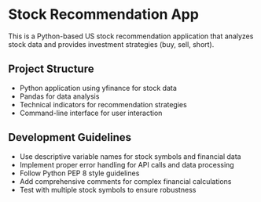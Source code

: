 <!-- Use this file to provide workspace-specific custom instructions to Copilot. For more details, visit https://code.visualstudio.com/docs/copilot/copilot-customization#_use-a-githubcopilotinstructionsmd-file -->

# Stock Recommendation App

This is a Python-based US stock recommendation application that analyzes stock data and provides investment strategies (buy, sell, short).

## Project Structure
- Python application using yfinance for stock data
- Pandas for data analysis
- Technical indicators for recommendation strategies
- Command-line interface for user interaction

## Development Guidelines
- Use descriptive variable names for stock symbols and financial data
- Implement proper error handling for API calls and data processing
- Follow Python PEP 8 style guidelines
- Add comprehensive comments for complex financial calculations
- Test with multiple stock symbols to ensure robustness
